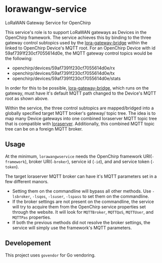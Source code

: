 # lorawangw-service
LoRaWAN Gateway Service for OpenChirp

This service's role is to support LoRaWAN gateways as Devices in the OpenChirp
framework. The service achieves this by binding to the three gateway control
subtopics used by the [lora-gateway-bridge](https://github.com/brocaar/lora-gateway-bridge) within the linked to OpenChirp
Device's MQTT root. For an OpenChirp Device with id 59af7391f230cf7055614d0e,
the MQTT gateway control topics would be the following:
* openchirp/devices/59af7391f230cf7055614d0e/rx
* openchirp/devices/59af7391f230cf7055614d0e/tx
* openchirp/devices/59af7391f230cf7055614d0e/stats

In order for this to be possible, [lora-gateway-bridge](https://github.com/brocaar/lora-gateway-bridge), which runs on the gateway,
must have it's default MQTT path changed to the Device's MQTT root as shown
above.

Within the service, the three control subtopics are mapped/bridged into a
globally specified target MQTT broker's gateway/ topic tree. The idea is to map
many Device gateways into one combined loraserver MQTT topic tree that is
compatible with [loraserver](https://github.com/brocaar/loraserver).
Additionally, this combined MQTT topic tree can be on a foreign MQTT broker.

## Usage

At the minimum, `lorawangwservice` needs the OpenChirp framework URI(`-framework`), broker URI(`-broker`), service id (`-id`), and and service token (`-token`).

The target loraserver MQTT broker can have it's MQTT parameters set in a few different manors.
* Setting them on the commandline will bypass all other methods. Use `-lsbroker`, `-lsqos`, `-lsuser`, `-lspass` to set them on the commandline.
* If the broker settings are not present on the commandline, the service will try to acquire them from the OpenChirp service properties set through the website. It will look for `MQTTBroker`, `MQTTQoS`, `MQTTUser`, and `MQTTPas` properties.
* If both the previous methods did not resolve the broker settings, the service will simply use the framework's MQTT parameters.

## Developement
This project uses `govendor` for Go vendoring.
